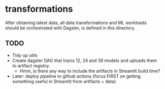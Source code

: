 # transformations

After obtaining latest data, all data transformations and ML workloads should be orchestrated with Dagster, is defined in this directory.

## TODO

- Tidy up utils
- Create dagster DAG that trains 12, 24 and 36 models and uploads them to artifact registry.
  - Hmm, is there any way to include the artifacts in Streamlit build time?
- Later: deploy pipeline to github actions (focus FIRST on getting something useful in Streamlit from artifacts + data)
